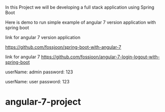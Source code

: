 In this Project we will be developing a full stack application using Spring Boot

Here is demo to run simple example of angular 7 version application with spring boot 

link for angular 7 version application

https://github.com/fossjoon/spring-boot-with-angular-7

link for angular 7
https://github.com/fossjoon/angular-7-login-logout-with-spring-boot

userName: admin
password: 123

userName: user
password: 123
# angular-7-project
